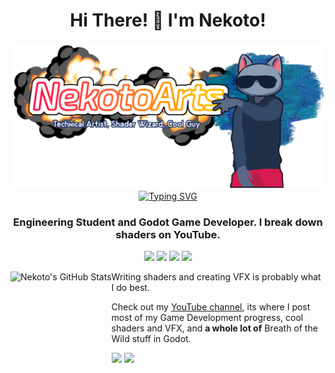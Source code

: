 <h1 align="center">Hi There! 👋 I'm Nekoto!</h1>

<p align="center">
  <img src="https://github.com/nekotogd/nekotogd/blob/main/NekotoArts_YouTube_banner_draft6_cropped_transparent.png?raw=true" />
  <a href="https://git.io/typing-svg"><img src="https://readme-typing-svg.demolab.com?font=Lexend+Deca&size=24&duration=3000&pause=100&color=E0144C&center=true&vCenter=true&width=435&lines=I'm+in+love+with+shaders;I'm+a+hobbyist+GameDev;Occasionally%2C+I'm+a+YouTuber;Usually%2C+I'm+drowning+in+shader+code;I'm+a+Technical+Artist" alt="Typing SVG" width="600" /></a>
</p>

<h3><p align="center">Engineering Student and Godot Game Developer. I break down shaders on YouTube.</p></h3>

<p align="center">
<a href="https://nekotoarts.itch.io/" target="blank"><img src="https://img.shields.io/badge/Itch-%23FF0B34.svg?style=for-the-badge&logo=Itch.io&logoColor=white" /></a>
<a href="https://ko-fi.com/nekoto" target="blank"><img src="https://img.shields.io/badge/Ko--fi-F16061?style=for-the-badge&logo=ko-fi&logoColor=white" /></a>
<a href="https://godotshaders.com/author/nekotoarts/" target="blank"><img src="https://img.shields.io/badge/Godot_Shaders-%23FFFFFF.svg?style=for-the-badge&logo=godot-engine" /></a>
<a href="https://reddit.com/user/XDGregory" target="blank"><img src="https://img.shields.io/badge/Reddit-FF4500?style=for-the-badge&logo=reddit&logoColor=white" /></a></p>

<a href="https://github.com/nekotogd/nekotogd">
<img align="left" height="200" src="https://github-readme-stats.vercel.app/api/top-langs/?username=nekotogd&theme=discord_old_blurple&layout=compact)](https://github.com/anuraghazra/github-readme-stats" alt="Nekoto's GitHub Stats" />
</a>

Writing shaders and creating VFX is probably what I do best.

Check out my [YouTube channel](https://www.youtube.com/channel/UCD7K_FECPHTF0z5okAVlh0g/featured), its where I post most of my Game Development progress, cool shaders and VFX, and **a whole lot of** Breath of the Wild stuff in Godot.

[![](https://img.shields.io/youtube/channel/subscribers/UCD7K_FECPHTF0z5okAVlh0g?color=FF0000&label=Sub%20to%20NekotoArts&logo=youtube&logoColor=red&style=for-the-badge)](https://www.youtube.com/c/NekotoArts) [![](https://img.shields.io/twitter/follow/NekotoArts?color=blue&logo=twitter&style=for-the-badge)](https://twitter.com/NekotoArts)

</br>
</br>
</br>
